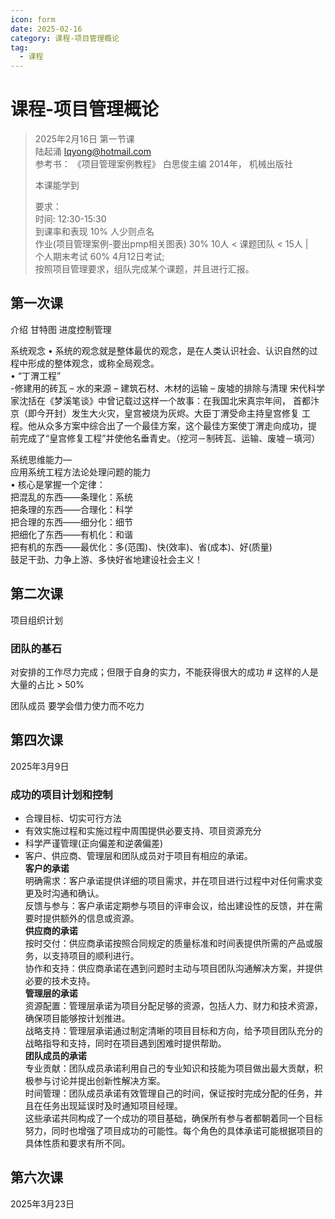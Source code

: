```yaml
---
icon: form
date: 2025-02-16
category: 课程-项目管理概论
tag:
  - 课程
---
```

# 课程-项目管理概论
> 2025年2月16日 第一节课  
>  陆起涌 lqyong@hotmail.com   
>  参考书： 《项目管理案例教程》 白思俊主编 2014年， 机械出版社  
>   
> 本课能学到
> 
> 要求：  <br>
> 时间: 12:30-15:30 <br>
> 到课率和表现 10%  人少则点名  <br>
> 作业(项目管理案例-要出pmp相关图表) 30%     10人 < 课题团队 < 15人 |   <br>
> 个人期末考试 60%  4月12日考试;      <br>
> 按照项目管理要求，组队完成某个课题，并且进行汇报。  <br>

## 第一次课
介绍 甘特图
进度控制管理

系统观念
• 系统的观念就是整体最优的观念，是在人类认识社会、认识自然的过程中形成的整体观念，或称全局观念。  
• “丁渭工程”     
    -修建用的砖瓦
– 水的来源
– 建筑石材、木材的运输
– 废墟的排除与清理
宋代科学家沈括在《梦溪笔谈》中曾记载过这样一个故事：在我国北宋真宗年间，
首都汴京（即今开封）发生大火灾，皇宫被烧为灰烬。大臣丁渭受命主持皇宫修复
工程。他从众多方案中综合出了一个最佳方案，这个最佳方案使丁渭走向成功，提
前完成了“皇宫修复工程”并使他名垂青史。（挖河－制砖瓦、运输、废墟－填河）

系统思维能力—  
应用系统工程方法论处理问题的能力  
• 核心是掌握一个定律：  
把混乱的东西——条理化：系统  
把条理的东西——合理化：科学  
把合理的东西——细分化：细节  
把细化了东西——有机化：和谐  
把有机的东西——最优化：多(范围)、快(效率)、省(成本)、好(质量)  
鼓足干劲、力争上游、多快好省地建设社会主义！  

## 第二次课

项目组织计划
### 团队的基石
对安排的工作尽力完成；但限于自身的实力，不能获得很大的成功 # 这样的人是大量的占比 > 50%  

团队成员
要学会借力使力而不吃力  

## 第四次课
2025年3月9日 

### 成功的项目计划和控制
- 合理目标、切实可行方法
- 有效实施过程和实施过程中周围提供必要支持、项目资源充分  
- 科学严谨管理(正向偏差和逆袭偏差)
- 客户、供应商、管理层和团队成员对于项目有相应的承诺。   
  **客户的承诺**   
  明确需求：客户承诺提供详细的项目需求，并在项目进行过程中对任何需求变更及时沟通和确认。  
  反馈与参与：客户承诺定期参与项目的评审会议，给出建设性的反馈，并在需要时提供额外的信息或资源。  
  **供应商的承诺**  
  按时交付：供应商承诺按照合同规定的质量标准和时间表提供所需的产品或服务，以支持项目的顺利进行。  
  协作和支持：供应商承诺在遇到问题时主动与项目团队沟通解决方案，并提供必要的技术支持。  
  **管理层的承诺**  
  资源配置：管理层承诺为项目分配足够的资源，包括人力、财力和技术资源，确保项目能够按计划推进。   
  战略支持：管理层承诺通过制定清晰的项目目标和方向，给予项目团队充分的战略指导和支持，同时在项目遇到困难时提供帮助。  
  **团队成员的承诺**    
  专业贡献：团队成员承诺利用自己的专业知识和技能为项目做出最大贡献，积极参与讨论并提出创新性解决方案。  
  时间管理：团队成员承诺有效管理自己的时间，保证按时完成分配的任务，并且在任务出现延误时及时通知项目经理。  
  这些承诺共同构成了一个成功的项目基础，确保所有参与者都朝着同一个目标努力，同时也增强了项目成功的可能性。每个角色的具体承诺可能根据项目的具体性质和要求有所不同。      

## 第六次课
2025年3月23日






